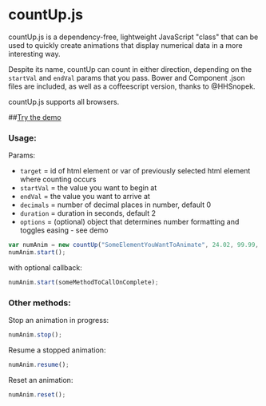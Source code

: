 countUp.js
==========

countUp.js is a dependency-free, lightweight JavaScript "class" that can be used to quickly create animations that display numerical data in a more interesting way. 

Despite its name, countUp can count in either direction, depending on the `startVal` and `endVal` params that you pass. Bower and Component .json files are included, as well as a coffeescript version, thanks to @HHSnopek.

countUp.js supports all browsers. 

##[Try the demo](http://inorganik.github.io/countUp.js)

### Usage:

Params:
- `target` = id of html element or var of previously selected html element where counting occurs
- `startVal` = the value you want to begin at
- `endVal` = the value you want to arrive at
- `decimals` = number of decimal places in number, default 0
- `duration` = duration in seconds, default 2
- `options` = (optional) object that determines number formatting and toggles easing - see demo

```js
var numAnim = new countUp("SomeElementYouWantToAnimate", 24.02, 99.99, 2, 1.5);
numAnim.start();
```

with optional callback:

```js
numAnim.start(someMethodToCallOnComplete);
```

### Other methods:

Stop an animation in progress:

```js
numAnim.stop();
```

Resume a stopped animation:

```js
numAnim.resume();
```

Reset an animation:

```js
numAnim.reset();
```
